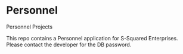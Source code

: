 # Personnel
Personnel Projects

This repo contains a Personnel application for S-Squared Enterprises.  Please contact the developer for the DB password.
